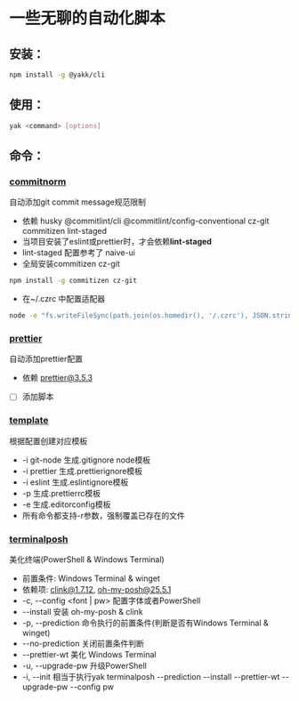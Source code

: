 # 一些无聊的自动化脚本

## 安装：

```bash
npm install -g @yakk/cli
```

## 使用：

```bash
yak <command> [options]
```

## 命令：

### [commitnorm](/src/core/commitnorm/index.ts)

自动添加git commit message规范限制

- 依赖 husky @commitlint/cli @commitlint/config-conventional cz-git commitizen lint-staged
- 当项目安装了eslint或prettier时，才会依赖**lint-staged**
- lint-staged 配置参考了 naive-ui
- 全局安装commitizen cz-git

```bash
npm install -g commitizen cz-git
```

- 在~/.czrc 中配置适配器

```bash
node -e "fs.writeFileSync(path.join(os.homedir(), '/.czrc'), JSON.stringify({ path: 'cz-git', useEmoji: true }))"
```

### [prettier](/src/core/prettier/index.ts)

自动添加prettier配置

- 依赖 prettier@3.5.3
- [ ] 添加脚本

### [template](/src/core/template/index.ts)

根据配置创建对应模板

- -i git-node 生成.gitignore node模板
- -i prettier 生成.prettierignore模板
- -i eslint 生成.eslintignore模板
- -p 生成.prettierrc模板
- -e 生成.editorconfig模板
- 所有命令都支持-r参数，强制覆盖已存在的文件

### [terminalposh](/src/core/terminalposh/index.ts)

美化终端(PowerShell & Windows Terminal)

- 前置条件: Windows Terminal & winget
- 依赖项: clink@1.7.12, oh-my-posh@25.5.1
- -c, --config <font | pw> 配置字体或者PowerShell
- --install 安装 oh-my-posh & clink
- -p, --prediction 命令执行的前置条件(判断是否有Windows Terminal & winget)
- --no-prediction 关闭前置条件判断
- --prettier-wt 美化 Windows Terminal
- -u, --upgrade-pw 升级PowerShell
- -i, --init 相当于执行yak terminalposh --prediction --install --prettier-wt --upgrade-pw --config pw
